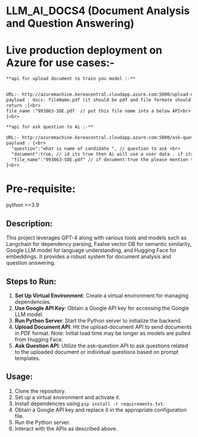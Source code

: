 # LLM_AI_DOCS4 (Document Analysis and Question Answering)

# Live production deployment on Azure for use cases:-
```diff
**api for upload document to train you model :-**


URL:- http://azuremachine.koreacentral.cloudapp.azure.com:5000/upload-document<br>
payload : docs: fileName.pdf (it should be pdf and file formate should be formData)<br>
return :{<br>
file_name :"993863-SDE.pdf  // put this file name into a below API<br>
}<br>

**api for ask question to Ai :-**

URL:- http://azuremachine.koreacentral.cloudapp.azure.com:5000/ask-question<br>
payload : {<br>
  "question":"what is name of candidate ", // question to ask <br>
  "document":true, // id its true then Ai will use a user data . if its false its use a global information source  <br>
  "file_name":"993863-SDE.pdf" // if document:true the please mention the upload file name. in above api  file name are present in response <br>
}<br>
```



# Pre-requisite:
python >=3.9

## Description:
This project leverages GPT-4 along with various tools and models such as Langchain for dependency parsing, FaaIse vector DB for semantic similarity, Google LLM model for language understanding, and Hugging Face for embeddings. It provides a robust system for document analysis and question answering.

## Steps to Run:
1. **Set Up Virtual Environment**: Create a virtual environment for managing dependencies.
2. **Use Google API Key**: Obtain a Google API key for accessing the Google LLM model.
3. **Run Python Server**: Start the Python server to initialize the backend.
4. **Upload Document API**: Hit the upload-document API to send documents in PDF format. Note: Initial load time may be longer as models are pulled from Hugging Face.
5. **Ask Question API**: Utilize the ask-question API to ask questions related to the uploaded document or individual questions based on prompt templates.

## Usage:
1. Clone the repository.
2. Set up a virtual environment and activate it.
3. Install dependencies using `pip install -r requirements.txt`.
4. Obtain a Google API key and replace it in the appropriate configuration file.
5. Run the Python server.
6. Interact with the APIs as described above.


